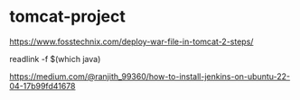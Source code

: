 # tomcat-project

https://www.fosstechnix.com/deploy-war-file-in-tomcat-2-steps/

readlink -f $(which java)

<role rolename="admin-gui,manager-gui,manager-script,manager-jmx,manager-status"/>
<user username="admin" password="admin123" roles="admin-gui,manager-gui,manager-script"/>

https://medium.com/@ranjith_99360/how-to-install-jenkins-on-ubuntu-22-04-17b99fd41678  
